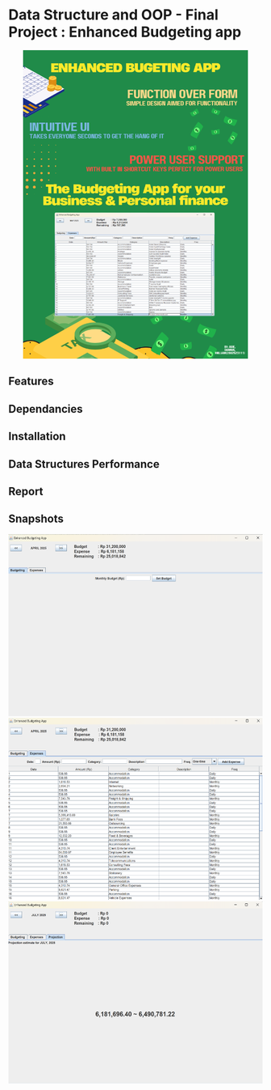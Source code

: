 # Data Structure and OOP - Final Project : Enhanced Budgeting app

<p align="center">
    <img src="report and resources/poster.png" alt="clone code snippet" width="445.5" height="610">
</p>

## Features
## Dependancies
## Installation
## Data Structures Performance
## Report
## Snapshots
<p align="center">
    <img src="report and resources/snap1.png" alt="clone code snippet" width="540" height="360">
    <img src="report and resources/snap2.png" alt="clone code snippet" width="540" height="360">
    <img src="report and resources/snap3.png" alt="clone code snippet" width="540" height="360">
</p>